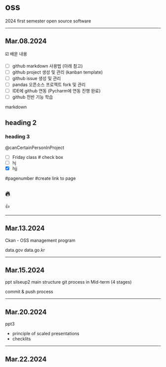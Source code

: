 # oss
2024 first semester open source software 

---------------------------------------------------------------------------------
## Mar.08.2024
☑️ 배운 내용
- [ ] github markdown 사용법 (아래 참고)
- [ ] github project 생성 및 관리 (kanban template)
- [ ] github issue 생성 및 관리
- [ ] pandas 오픈소스 프로젝트 fork 및 관리
- [ ] IDE에 github 연동 (Pycharm에 연동 진행 완료)
- [ ] github 전반 기능 학습

markdown 
## heading 2
### heading 3

@canCertainPersonInProject

- [ ] Friday class # check box
- [ ] hj
- [x] hjj

#pagenumber  #create link to page

:fire:
---------------------------------------------------------------------------------

:+1:

---------------------------------------------------------------------------------
## Mar.13.2024
Ckan - OSS management program

data.gov
data.go.kr

---------------------------------------------------------------------------------
## Mar.15.2024

ppt silseup2 main structure git process in Mid-term (4 stages)

commit & push process

---------------------------------------------------------------------------------
## Mar.20.2024
ppt3 

- principle of scaled presentations
- checklits

---------------------------------------------------------------------------------
## Mar.22.2024

